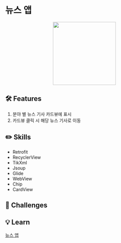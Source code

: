 # 뉴스 앱
<p align="center">
    <img src="https://user-images.githubusercontent.com/58517873/232210523-ff6b787c-a1f5-48f9-9fe8-9394a9f97f4d.png" width="200px">
</p>

## 🛠 Features

1. 분야 별 뉴스 기사 카드뷰에 표시
2. 카드뷰 클릭 시 해당 뉴스 기사로 이동

## ✏️ Skills

* Retrofit
* RecyclerView
* TikXml
* Jsoup
* Glide
* WebView
* Chip
* CardView

## 🐣 Challenges

## 💡 Learn
[뉴스 앱](https://zest-cucumber-44b.notion.site/724d33bef199408ca28b5f9860c09c37)